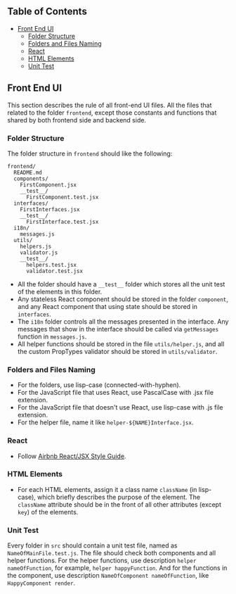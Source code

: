 ## Table of Contents

- [Front End UI](#front-end-ui)
  - [Folder Structure](#folder-structure)
  - [Folders and Files Naming](#folders-and-files-naming)
  - [React](#react)
  - [HTML Elements](#html-elements)
  - [Unit Test](#unit-test)

## Front End UI

This section describes the rule of all front-end UI files. All the files that related to the folder `frontend`, except those constants and functions that shared by both frontend side and backend side.

### Folder Structure

The folder structure in `frontend` should like the following:

```
frontend/
  README.md
  components/
    FirstComponent.jsx
    __test__/
      FirstComponent.test.jsx
  interfaces/
    FirstInterfaces.jsx
    __test__/
      FirstInterface.test.jsx
  i18n/
    messages.js
  utils/
    helpers.js
    validator.js
    __test__/
      helpers.test.jsx
      validator.test.jsx
```

* All the folder should have a `__test__` folder which stores all the unit test of the elements in this folder.
* Any stateless React component should be stored in the folder `component`, and any React component that using state should be stored in `interfaces`.
* The `i18n` folder controls all the messages presented in the interface. Any messages that show in the interface should be called via `getMessages` function in `messages.js`.
* All helper functions should be stored in the file `utils/helper.js`, and all the custom PropTypes validator should be stored in `utils/validator`.

### Folders and Files Naming

* For the folders, use lisp-case (connected-with-hyphen).
* For the JavaScript file that uses React, use PascalCase with .jsx file extension.
* For the JavaScript file that doesn't use React, use lisp-case with .js file extension.
* For the helper file, name it like `helper-${NAME}Interface.jsx`.

### React

* Follow [Airbnb React/JSX Style Guide](https://github.com/airbnb/javascript/tree/master/react).

### HTML Elements

* For each HTML elements, assign it a class name `className` (in lisp-case), which briefly describes the purpose of the element. The `className` attribute should be in the front of all other attributes (except `key`) of the elements.

### Unit Test

Every folder in `src` should contain a unit test file, named as `NameOfMainFile.test.js`. The file should check both components and all helper functions. For the helper functions, use description `helper nameOfFunction`, for example, `helper happyFunction`. And for the functions in the component, use description `NameOfComponent nameOfFunction`, like `HappyComponent render`.
